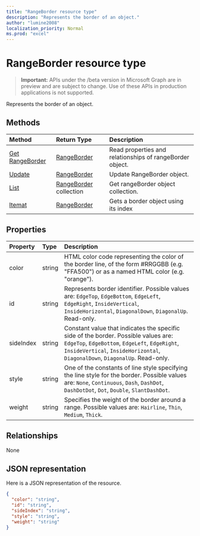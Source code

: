 ```yaml
---
title: "RangeBorder resource type"
description: "Represents the border of an object."
author: "lumine2008"
localization_priority: Normal
ms.prod: "excel"
---
```


# RangeBorder resource type

> **Important:** APIs under the /beta version in Microsoft Graph are in preview and are subject to change. Use of these APIs in production applications is not supported.

Represents the border of an object.


## Methods

| Method		   | Return Type	|Description|
|:---------------|:--------|:----------|
|[Get RangeBorder](../api/rangeborder-get.md) | [RangeBorder](rangeborder.md) |Read properties and relationships of rangeBorder object.|
|[Update](../api/rangeborder-update.md) | [RangeBorder](rangeborder.md)	|Update RangeBorder object. |
|[List](../api/rangeborder-list.md) | [RangeBorder](rangeborder.md) collection |Get rangeBorder object collection. |
|[Itemat](../api/rangebordercollection-itemat.md)|[RangeBorder](rangeborder.md)|Gets a border object using its index|

## Properties
| Property	   | Type	|Description|
|:---------------|:--------|:----------|
|color|string|HTML color code representing the color of the border line, of the form #RRGGBB (e.g. "FFA500") or as a named HTML color (e.g. "orange").|
|id|string|Represents border identifier. Possible values are: `EdgeTop`, `EdgeBottom`, `EdgeLeft`, `EdgeRight`, `InsideVertical`, `InsideHorizontal`, `DiagonalDown`, `DiagonalUp`. Read-only.|
|sideIndex|string|Constant value that indicates the specific side of the border. Possible values are: `EdgeTop`, `EdgeBottom`, `EdgeLeft`, `EdgeRight`, `InsideVertical`, `InsideHorizontal`, `DiagonalDown`, `DiagonalUp`. Read-only.|
|style|string|One of the constants of line style specifying the line style for the border. Possible values are: `None`, `Continuous`, `Dash`, `DashDot`, `DashDotDot`, `Dot`, `Double`, `SlantDashDot`.|
|weight|string|Specifies the weight of the border around a range. Possible values are: `Hairline`, `Thin`, `Medium`, `Thick`.|

## Relationships
None


## JSON representation

Here is a JSON representation of the resource.

<!-- {
  "blockType": "resource",
  "optionalProperties": [

  ],
  "@odata.type": "microsoft.graph.rangeBorder"
}-->

```json
{
  "color": "string",
  "id": "string",
  "sideIndex": "string",
  "style": "string",
  "weight": "string"
}

```

<!-- uuid: 8fcb5dbc-d5aa-4681-8e31-b001d5168d79
2015-10-25 14:57:30 UTC -->
<!-- {
  "type": "#page.annotation",
  "description": "RangeBorder resource",
  "keywords": "",
  "section": "documentation",
  "tocPath": ""
}-->
